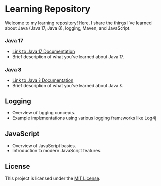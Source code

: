 # Learning Repository

Welcome to my learning repository! Here, I share the things I've learned about Java (Java 17, Java 8), logging, Maven, and JavaScript.

### Java 17
- [Link to Java 17 Documentation](https://docs.oracle.com/en/java/javase/17/docs/api/index.html)
- Brief description of what you've learned about Java 17.

### Java 8
- [Link to Java 8 Documentation](https://docs.oracle.com/javase/8/docs/api/index.html)
- Brief description of what you've learned about Java 8.

## Logging
- Overview of logging concepts.
- Example implementations using various logging frameworks like Log4j

## JavaScript
- Overview of JavaScript basics.
- Introduction to modern JavaScript features.

## License
This project is licensed under the [MIT License](LICENSE).

